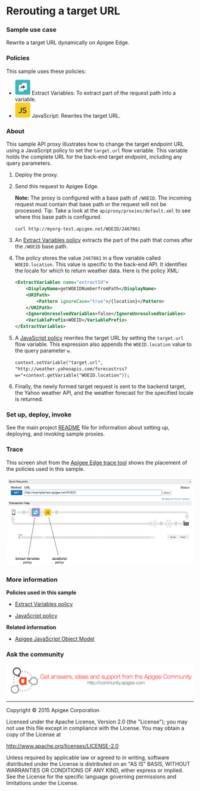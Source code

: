 # Rerouting a target URL

### Sample use case

Rewrite a target URL dynamically on Apigee Edge.

### Policies 

This sample uses these policies: 

* ![alt text](../../images/icon_policy_extract-variable.jpg "Extract Variables policy") Extract Variables: To extract part of the request path into a variable. 
* ![alt text](../../images/icon-policy-javascript.jpg "JavaScript policy") JavaScript: Rewrites the target URL. 
 

### About

This sample API proxy illustrates how to change the target endpoint URL using a JavaScript policy to set the `target.url` flow variable. This variable holds the complete URL for the back-end target endpoint, including any query parameters.  

1. Deploy the proxy. 
1. Send this request to Apigee Edge. 

    **Note:** The proxy is configured with a base path of `/WOEID`. The incoming request must contain that base path or the request will not be processed. Tip: Take a look at the `apiproxy/proxies/default.xml` to see where this base path is configured.

    `curl http://myorg-test.apigee.net/WOEID/2467861`

2. An [Extract Variables policy](http://apigee.com/docs/api-services/reference/extract-variables-policy) extracts the part of the path that comes after the `/WOEID` base path. 

3. The policy stores the value `2467861` in a flow variable called `WOEID.location`. This value is specific to the back-end API. It identifies the locale for which to return weather data. Here is the policy XML:

    ```xml
    <ExtractVariables name="extractId">
        <DisplayName>getWOEIDNumberfromPath</DisplayName>
        <URIPath>
            <Pattern ignoreCase="true">/{location}</Pattern>
        </URIPath>
        <IgnoreUnresolvedVariables>false</IgnoreUnresolvedVariables>
        <VariablePrefix>WOEID</VariablePrefix>
    </ExtractVariables>
    ```


4. A [JavaScript policy](http://apigee.com/docs/api-services/reference/javascript-policy) rewrites the target URL by setting the `target.url` flow variable. This expression also appends the `WOEID.location` value to the query parameter `w`.

    `context.setVariable("target.url", "http://weather.yahooapis.com/forecastrss?w="+context.getVariable("WOEID.location"));`

5. Finally, the newly formed target request is sent to the backend target, the Yahoo weather API, and the weather forecast for the specified locale is returned. 

### Set up, deploy, invoke

See the main project [README](../../README.md) file for information about setting up, deploying, and invoking sample proxies. 

### Trace

This screen shot from the [Apigee Edge trace tool](http://apigee.com/docs/api-services/content/using-trace-tool-0) shows the placement of the policies used in this sample. 

![alt text](../../images/target-reroute-trace.png)

### More information

**Policies used in this sample**

* [Extract Variables policy](http://apigee.com/docs/api-services/reference/extract-variables-policy)

* [JavaScript policy](http://apigee.com/docs/api-services/reference/javascript-policy)

**Related information**
* [Apigee JavaScript Object Model](http://apigee.com/docs/api-services/reference/javascript-object-model)

### Ask the community

[![alt text](../../images/apigee-community.png "Apigee Community is a great place to ask questions and find answers about developing API proxies. ")](https://community.apigee.com?via=github)

---

Copyright © 2015 Apigee Corporation

Licensed under the Apache License, Version 2.0 (the "License"); you may not use
this file except in compliance with the License. You may obtain a copy
of the License at

http://www.apache.org/licenses/LICENSE-2.0

Unless required by applicable law or agreed to in writing, software
distributed under the License is distributed on an "AS IS" BASIS,
WITHOUT WARRANTIES OR CONDITIONS OF ANY KIND, either express or implied.
See the License for the specific language governing permissions and
limitations under the License.

